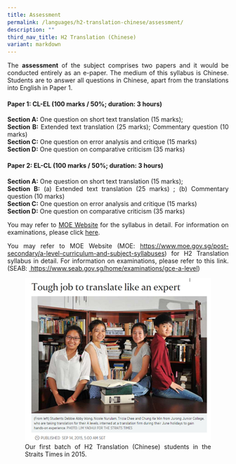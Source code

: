 ```yaml
---
title: Assessment
permalink: /languages/h2-translation-chinese/assessment/
description: ""
third_nav_title: H2 Translation (Chinese)
variant: markdown
---
```

<div align="justify">
<p>
The&nbsp;<strong>assessment</strong>&nbsp;of the subject comprises two papers and it would be conducted entirely as an e-paper. The medium of this syllabus is Chinese. Students are to answer all questions in Chinese, apart from the translations into English in Paper 1.</p>

<h4><strong>Paper 1: CL-EL (100 marks / 50%; duration: 3 hours)</strong></h4>
<p>
<strong>Section A:</strong> One question on short text translation (15 marks);<br>
	<strong>Section B:</strong> Extended text translation (25 marks); Commentary question (10 marks)<br>
	<strong>Section C:</strong>
One question on error analysis and critique (15 marks)<br>
	<strong>Section D:</strong> One question on comparative criticism (35 marks)</p>

<h4><strong>Paper 2: EL-CL (100 marks / 50%; duration: 3 hours)</strong></h4>
<p>
<strong>Section A:</strong> One question on short text translation (15 marks);<br>
<strong>Section B:</strong> (a) Extended text translation (25 marks) ; (b) Commentary question (10 marks)<br>
<strong>Section C:</strong> One question on error analysis and critique (15 marks)<br>
	<strong>Section D:</strong> One question on comparative criticism (35 marks)</p>

<p>
You may refer to&nbsp;<a href="https://www.moe.gov.sg/-/media/files/syllabus/2021-preu-h2-translation-chinese.pdf">MOE Website</a> for the syllabus in detail. For information on examinations, please click <a href="https://www.seab.gov.sg/docs/default-source/national-examinations/syllabus/alevel/2025-a-level-syllabus/9571\_y25\_sy.pdf">here</a>.</p>

	
You may refer to MOE Website (MOE:&nbsp;<a href="https://www.moe.gov.sg/post-secondary/a-level-curriculum-and-subject-syllabuses">https://www.moe.gov.sg/post-secondary/a-level-curriculum-and-subject-syllabuses</a>) for H2 Translation syllabus in detail. For information on examinations, please refer to this link. (SEAB:&nbsp;<a href="https://www.seab.gov.sg/home/examinations/gce-a-level"> https://www.seab.gov.sg/home/examinations/gce-a-level</a>)
	
	
	
	
	
	
	
<figure>
<img src="/images/Curriculum/CLEP/Translation_article_2015.png">
<figcaption>Our first batch of H2 Translation (Chinese) students in the Straits Times in 2015.</figcaption></figure></div>